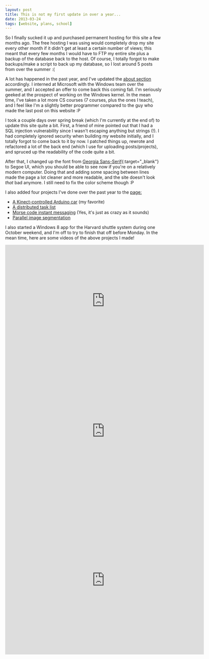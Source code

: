 ```yaml
---
layout: post
title: This is not my first update in over a year...
date: 2013-03-24
tags: [website, plans, school]
---
```


So I finally sucked it up and purchased permanent hosting for this site a few months ago. The free hosting I was using would completely drop my site every other month if it didn't get at least a certain number of views; this meant that every few months I would have to FTP my entire site plus a backup of the database back to the host. Of course, I totally forgot to make backups/make a script to back up my database, so I lost around 5 posts from over the summer :(

<!--more-->

A lot has happened in the past year, and I've updated the <a href="about.php">about section</a> accordingly. I interned at Microsoft with the Windows team over the summer, and I accepted an offer to come back this coming fall. I'm seriously geeked at the prospect of working on the Windows kernel. In the mean time, I've taken a lot more CS courses (7 courses, plus the ones I teach), and I feel like I'm a slightly better programmer compared to the guy who made the last post on this website :P

I took a couple days over spring break (which I'm currently at the end of) to update this site quite a bit. First, a friend of mine pointed out that I had a SQL injection vulnerability since I wasn't escaping anything but strings (!). I had completely ignored security when building my website initially, and I totally forgot to come back to it by now. I patched things up, rewrote and refactored a lot of the back end (which I use for uploading posts/projects), and spruced up the readability of the code quite a bit.

After that, I changed up the font from [Georgia Sans-Serif](http://en.wikipedia.org/wiki/Georgia_(typeface)){:target="_blank"} to Segoe UI, which you should be able to see now if you're on a relatively modern computer. Doing that and adding some spacing between lines made the page a lot cleaner and more readable, and the site doesn't look *that* bad anymore. I still need to fix the color scheme though :P

I also added four projects I've done over the past year to the <a href="/projects.html"> page:
 - <a href="{{ site.data.projects['kinectarduinocar'].url }}">A Kinect-controlled Arduino car</a> (my favorite)
 - <a href="{{ site.data.projects['distributedtasklist'].url }}">A distributed task list</a>
 - <a href="{{ site.data.projects['morsecodeim'].url }}">Morse code instant messaging</a> (Yes, it's just as crazy as it sounds)
 - <a href="{{ site.data.projects['parallelimage'].url }}">Parallel image segmentation</a>

I also started a Windows 8 app for the Harvard shuttle system during one October weekend, and I'm off to try to finish that off before Monday. In the mean time, here are some videos of the above projects I made!

<div style="width: 640px; margin: 0 auto;"><iframe width="640" height="360" src="http://www.youtube.com/embed/4v98L51F9Vw" frameborder="0" allowfullscreen></iframe></div>

<div style="width: 640px; margin: 0 auto;"><iframe width="640" height="480" src="http://www.youtube.com/embed/PY2Q4gfPRhg" frameborder="0" allowfullscreen></iframe></div>

<div style="width: 640px; margin: 0 auto;"><iframe width="640" height="480" src="http://www.youtube.com/embed/911IuZZBjJY" frameborder="0" allowfullscreen></iframe></div>